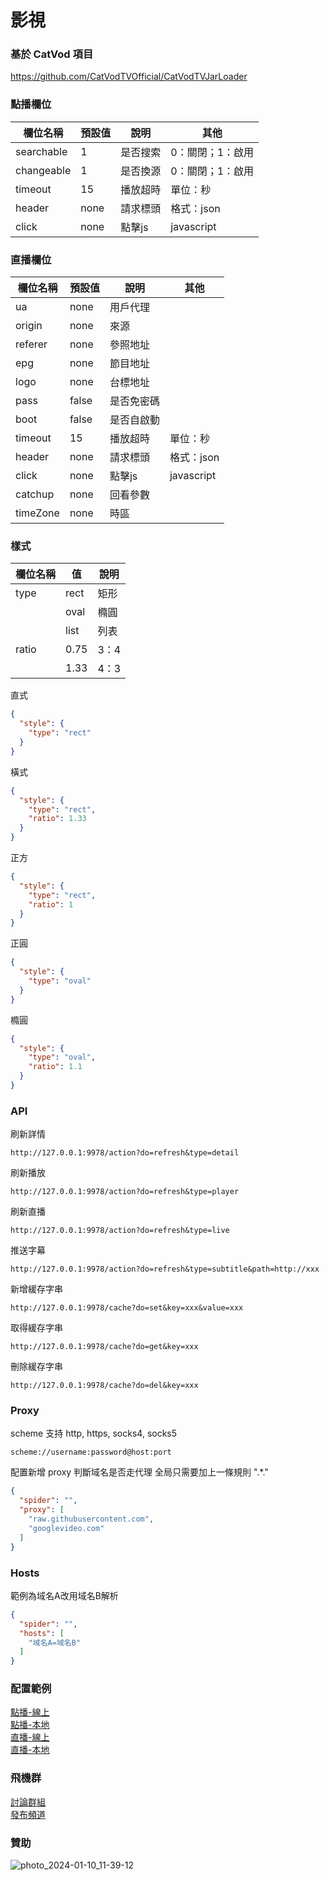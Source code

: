 # 影視

### 基於 CatVod 項目

https://github.com/CatVodTVOfficial/CatVodTVJarLoader

### 點播欄位

| 欄位名稱       | 預設值  | 說明   | 其他         |
|------------|------|------|------------|
| searchable | 1    | 是否搜索 | 0：關閉；1：啟用  |
| changeable | 1    | 是否換源 | 0：關閉；1：啟用  |
| timeout    | 15   | 播放超時 | 單位：秒       |
| header     | none | 請求標頭 | 格式：json    |
| click      | none | 點擊js | javascript |

### 直播欄位

| 欄位名稱     | 預設值   | 說明    | 其他         |
|----------|-------|-------|------------|
| ua       | none  | 用戶代理  |            |
| origin   | none  | 來源    |            |
| referer  | none  | 參照地址  |            |
| epg      | none  | 節目地址  |            |
| logo     | none  | 台標地址  |            |
| pass     | false | 是否免密碼 |            |
| boot     | false | 是否自啟動 |            |
| timeout  | 15    | 播放超時  | 單位：秒       |
| header   | none  | 請求標頭  | 格式：json    |
| click    | none  | 點擊js  | javascript |
| catchup  | none  | 回看參數  |            |
| timeZone | none  | 時區    |            |

### 樣式

| 欄位名稱  | 值    | 說明  |
|-------|------|-----|
| type  | rect | 矩形  |
|       | oval | 橢圓  |
|       | list | 列表  |
| ratio | 0.75 | 3：4 |
|       | 1.33 | 4：3 |

直式

```json
{
  "style": {
    "type": "rect"
  }
}
```

橫式

```json
{
  "style": {
    "type": "rect",
    "ratio": 1.33
  }
}
```

正方

```json
{
  "style": {
    "type": "rect",
    "ratio": 1
  }
}
```

正圓

```json
{
  "style": {
    "type": "oval"
  }
}
```

橢圓

```json
{
  "style": {
    "type": "oval",
    "ratio": 1.1
  }
}
```

### API

刷新詳情

```
http://127.0.0.1:9978/action?do=refresh&type=detail
```

刷新播放

```
http://127.0.0.1:9978/action?do=refresh&type=player
```

刷新直播

```
http://127.0.0.1:9978/action?do=refresh&type=live
```

推送字幕

```
http://127.0.0.1:9978/action?do=refresh&type=subtitle&path=http://xxx
```

新增緩存字串

```
http://127.0.0.1:9978/cache?do=set&key=xxx&value=xxx
```

取得緩存字串

```
http://127.0.0.1:9978/cache?do=get&key=xxx
```

刪除緩存字串

```
http://127.0.0.1:9978/cache?do=del&key=xxx
```

### Proxy

scheme 支持 http, https, socks4, socks5

```
scheme://username:password@host:port
```

配置新增 proxy 判斷域名是否走代理
全局只需要加上一條規則 ".*."

```json
{
  "spider": "",
  "proxy": [
    "raw.githubusercontent.com",
    "googlevideo.com"
  ]
}
```

### Hosts

範例為域名A改用域名B解析

```json
{
  "spider": "",
  "hosts": [
    "域名A=域名B"
  ]
}
```

### 配置範例

[點播-線上](other/sample/vod/online.json)  
[點播-本地](other/sample/vod/offline.json)  
[直播-線上](other/sample/live/online.json)  
[直播-本地](other/sample/live/offline.json)

### 飛機群

[討論群組](https://t.me/fongmi_offical)  
[發布頻道](https://t.me/fongmi_release)

### 贊助

![photo_2024-01-10_11-39-12](https://github.com/FongMi/TV/assets/3471963/fdc12771-386c-4d5d-9a4d-d0bec0276fa7)
